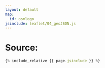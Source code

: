 ```yaml
---
layout: default
map:
  id: osmlogo
jsinclude: leaflet/04_geoJSON.js
---
```

# Source:

```javascript
{% include_relative {{ page.jsinclude }} %}
```
